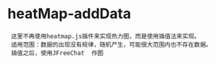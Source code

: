 # heatMap-addData
     这里不再使用heatmap.js插件来实现热力图，而是使用插值法来实现。
     适用范围：数据的出现没有规律，随机产生，可能很大范围内也不存在数据。
     插值之后，使用JFreeChat  作图
